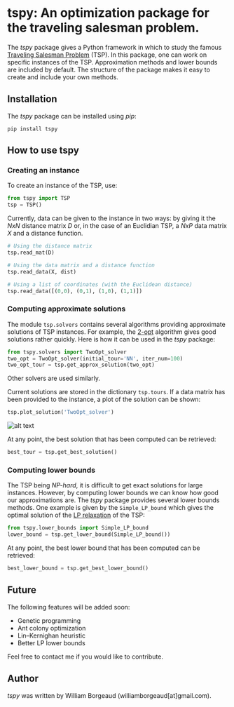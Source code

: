 # tspy: An optimization package for the traveling salesman problem.
The *tspy* package gives a Python framework in which to study the famous [Traveling Salesman Problem](https://en.wikipedia.org/wiki/Travelling_salesman_problem) (TSP). In this package, one can work on specific instances of the TSP. Approximation methods and lower bounds are included by default. The structure of the package makes it easy to create and include your own methods.

## Installation
The *tspy*  package can be installed using *pip*:
```
pip install tspy
```

## How to use tspy
### Creating an instance
To create an instance of the TSP, use:
```python
from tspy import TSP
tsp = TSP()
```
Currently, data can be given to the instance in two ways: by giving it the *NxN* distance matrix *D* or, in the case of an Euclidian TSP, a *NxP* data matrix *X* and a distance function.
```python
# Using the distance matrix
tsp.read_mat(D)

# Using the data matrix and a distance function
tsp.read_data(X, dist)

# Using a list of coordinates (with the Euclidean distance)
tsp.read_data([(0,0), (0,1), (1,0), (1,1)])
```

### Computing approximate solutions
The module `tsp.solvers` contains several algorithms providing approximate solutions of TSP instances. For example, the [2-opt](https://en.wikipedia.org/wiki/2-opt) algorithm gives good solutions rather quickly. Here is how it can be used in the *tspy* package:
```python
from tspy.solvers import TwoOpt_solver
two_opt = TwoOpt_solver(initial_tour='NN', iter_num=100)
two_opt_tour = tsp.get_approx_solution(two_opt)
```
Other solvers are used similarly.

Current solutions are stored in the dictionary `tsp.tours`. If a data matrix has been provided to the instance, a plot of the solution can be shown:
```python
tsp.plot_solution('TwoOpt_solver')
```
![alt text](https://github.com/wborgeaud/tspy/blob/master/images/two_opt_sol.jpg)

At any point, the best solution that has been computed can be retrieved:
```python
best_tour = tsp.get_best_solution()
```

### Computing lower bounds
The TSP being *NP-hard*, it is difficult to get exact solutions for large instances. However, by computing lower bounds we can know how good our approximations are. The *tspy* package provides several lower bounds methods. One example is given by the `Simple_LP_bound` which gives the optimal solution of the [LP relaxation](https://en.wikipedia.org/wiki/Linear_programming_relaxation) of the TSP:
```python
from tspy.lower_bounds import Simple_LP_bound
lower_bound = tsp.get_lower_bound(Simple_LP_bound())
```
At any point, the best lower bound that has been computed can be retrieved:
```python
best_lower_bound = tsp.get_best_lower_bound()
```

## Future
The following features will be added soon:
- Genetic programming 
- Ant colony optimization
- Lin–Kernighan heuristic
- Better LP lower bounds

Feel free to contact me if you would like to contribute.


## Author
*tspy* was written by William Borgeaud (williamborgeaud[at]gmail.com).
